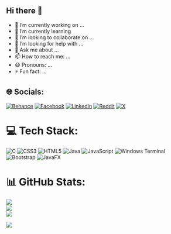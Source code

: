 ## Hi there 👋
- 🔭 I’m currently working on ...
- 🌱 I’m currently learning 
- 👯 I’m looking to collaborate on ...
- 🤔 I’m looking for help with ...
- 💬 Ask me about ...
- 📫 How to reach me: ...
- 😄 Pronouns: ...
- ⚡ Fun fact: ...

## 🌐 Socials:
[![Behance](https://img.shields.io/badge/Behance-1769ff?logo=behance&logoColor=white)](https://behance.net/refatkhan0) [![Facebook](https://img.shields.io/badge/Facebook-%231877F2.svg?logo=Facebook&logoColor=white)](https://facebook.com/refatkhan0) [![LinkedIn](https://img.shields.io/badge/LinkedIn-%230077B5.svg?logo=linkedin&logoColor=white)](https://linkedin.com/in/refatkhan) [![Reddit](https://img.shields.io/badge/Reddit-%23FF4500.svg?logo=Reddit&logoColor=white)](https://reddit.com/user/u/refat-khan) [![X](https://img.shields.io/badge/X-black.svg?logo=X&logoColor=white)](https://x.com/refatkhan0) 

# 💻 Tech Stack:
![C](https://img.shields.io/badge/c-%2300599C.svg?style=plastic&logo=c&logoColor=white) ![CSS3](https://img.shields.io/badge/css3-%231572B6.svg?style=plastic&logo=css3&logoColor=white) ![HTML5](https://img.shields.io/badge/html5-%23E34F26.svg?style=plastic&logo=html5&logoColor=white) ![Java](https://img.shields.io/badge/java-%23ED8B00.svg?style=plastic&logo=openjdk&logoColor=white) ![JavaScript](https://img.shields.io/badge/javascript-%23323330.svg?style=plastic&logo=javascript&logoColor=%23F7DF1E) ![Windows Terminal](https://img.shields.io/badge/Windows%20Terminal-%234D4D4D.svg?style=plastic&logo=windows-terminal&logoColor=white) ![Bootstrap](https://img.shields.io/badge/bootstrap-%238511FA.svg?style=plastic&logo=bootstrap&logoColor=white) ![JavaFX](https://img.shields.io/badge/javafx-%23FF0000.svg?style=plastic&logo=javafx&logoColor=white)
# 📊 GitHub Stats:
![](https://github-readme-stats.vercel.app/api?username=refatkhan&theme=vue&hide_border=false&include_all_commits=true&count_private=true)<br/>
![](https://github-readme-streak-stats.herokuapp.com/?user=refatkhan&theme=vue&hide_border=false)<br/>
![](https://github-readme-stats.vercel.app/api/top-langs/?username=refatkhan&theme=vue&hide_border=false&include_all_commits=true&count_private=true&layout=compact)
<!--
## 🏆 GitHub Trophies
![](https://github-profile-trophy.vercel.app/?username=refatkhan&theme=swift&no-frame=false&no-bg=false&margin-w=4)

### ✍️ Random Dev Quote
![](https://quotes-github-readme.vercel.app/api?type=horizontal&theme=radical)

### 🔝 Top Contributed Repo
![](https://github-contributor-stats.vercel.app/api?username=refatkhan&limit=5&theme=dark&combine_all_yearly_contributions=true)

--->
[![](https://visitcount.itsvg.in/api?id=refatkhan&icon=0&color=0)](https://visitcount.itsvg.in)

<!-- Proudly created with GPRM ( https://gprm.itsvg.in ) -->

